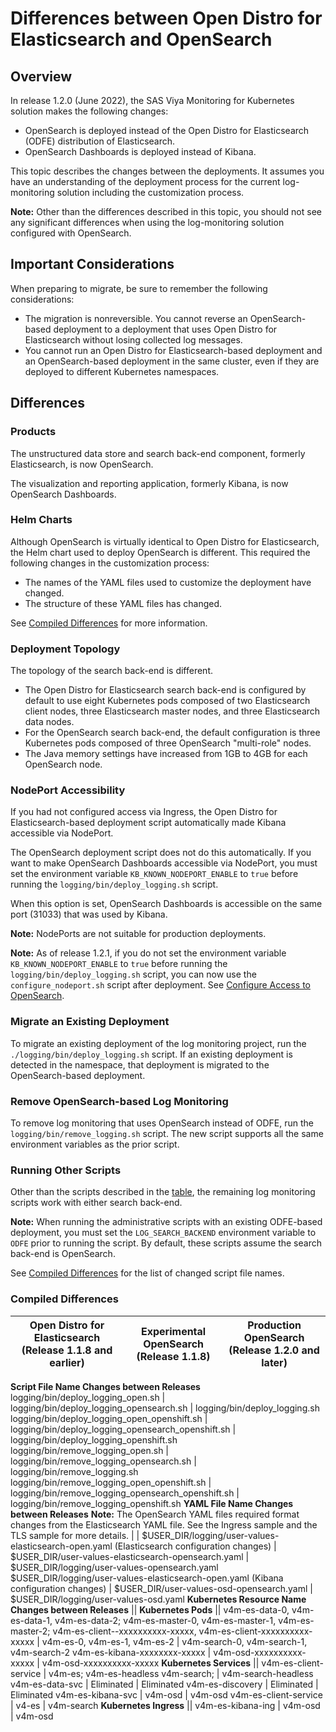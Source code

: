# Differences between Open Distro for Elasticsearch and OpenSearch

## Overview

In release 1.2.0 (June 2022), the SAS Viya Monitoring for Kubernetes solution makes the following changes:

* OpenSearch is deployed instead of the Open Distro for Elasticsearch (ODFE) distribution of Elasticsearch.
* OpenSearch Dashboards is deployed instead of Kibana.

This topic describes the changes between the deployments. It assumes you have an understanding of the deployment process for the current log-monitoring solution including the customization process.

**Note:** Other than the differences described in this topic, you should not see any significant differences when using the log-monitoring solution configured with OpenSearch.

## Important Considerations

When preparing to migrate, be sure to remember the following considerations:

* The migration is nonreversible. You cannot reverse an OpenSearch-based deployment to a deployment that uses Open Distro for Elasticsearch without losing collected log messages.
* You cannot run an Open Distro for Elasticsearch-based deployment and an OpenSearch-based deployment in the same cluster, even if they are deployed to different Kubernetes namespaces.
  
## Differences

### Products

The unstructured data store and search back-end component, formerly Elasticsearch, is now OpenSearch. 

The visualization and reporting application, formerly Kibana, is now OpenSearch Dashboards.

### Helm Charts

Although OpenSearch is virtually identical to Open Distro for Elasticsearch, the Helm chart used to deploy OpenSearch is different. This required the following changes in the customization process: 

* The names of the YAML files used to customize the deployment have changed.
* The structure of these YAML files has changed. 

See [Compiled Differences](#compiled_dif_table) for more information.

### Deployment Topology

The topology of the search back-end is different. 

* The Open Distro for Elasticsearch search back-end is configured by default to use eight Kubernetes pods composed of two Elasticsearch client nodes, three Elasticsearch master nodes, and three Elasticsearch data nodes.
* For the OpenSearch search back-end, the default configuration is three Kubernetes pods composed of three OpenSearch "multi-role" nodes.
* The Java memory settings have increased from 1GB to 4GB for each OpenSearch node.

### NodePort Accessibility

If you had not configured access via Ingress, the Open Distro for Elasticsearch-based deployment script automatically made Kibana accessible via NodePort.

The OpenSearch deployment script does not do this automatically. If you want to make OpenSearch Dashboards accessible via NodePort, you must set the environment variable `KB_KNOWN_NODEPORT_ENABLE` to `true` before running the `logging/bin/deploy_logging.sh` script.

When this option is set, OpenSearch Dashboards is accessible on the same port (31033) that was used by Kibana.

**Note:** NodePorts are not suitable for production deployments.

**Note:** As of release 1.2.1, if you do not set the environment variable `KB_KNOWN_NODEPORT_ENABLE` to `true` before running the `logging/bin/deploy_logging.sh` script, you can now use the `configure_nodeport.sh` 
script after deployment.
See [Configure Access to OpenSearch](https://documentation.sas.com/?cdcId=obsrvcdc&cdcVersion=v_003&docsetId=obsrvdply&docsetTarget=n0l4k3bz39cw2dn131zcbat7m4r1.htm).

### Migrate an Existing Deployment

To migrate an existing deployment of the log monitoring project, run the `./logging/bin/deploy_logging.sh` script.
If an existing deployment is detected in the namespace, that deployment
is migrated to the OpenSearch-based deployment.

### Remove OpenSearch-based Log Monitoring

To remove log monitoring that uses OpenSearch instead of ODFE, run the `logging/bin/remove_logging.sh` script. The new script supports all the same environment variables as the prior script.

### Running Other Scripts

Other than the scripts described in the [table](#compiled_dif_table), the remaining log monitoring scripts work with either search back-end. 

**Note:** When running the administrative scripts with an existing ODFE-based deployment, you must set the `LOG_SEARCH_BACKEND` environment variable to `ODFE` prior to running the script. By default, these scripts assume the search back-end is OpenSearch.

See [Compiled Differences](#compiled_dif_table) for the list of changed script file names.

### <a name="compiled_dif_table"></a>Compiled Differences

Open Distro for Elasticsearch (Release 1.1.8 and earlier) | Experimental OpenSearch (Release 1.1.8)  | Production OpenSearch (Release 1.2.0 and later)
----|----|----
**Script File Name Changes between Releases**
logging/bin/deploy_logging_open.sh | logging/bin/deploy_logging_opensearch.sh | logging/bin/deploy_logging.sh 
logging/bin/deploy_logging_open_openshift.sh | logging/bin/deploy_logging_opensearch_openshift.sh |	logging/bin/deploy_logging_openshift.sh
logging/bin/remove_logging_open.sh | logging/bin/remove_logging_opensearch.sh | logging/bin/remove_logging.sh
logging/bin/remove_logging_open_openshift.sh | logging/bin/remove_logging_opensearch_openshift.sh | logging/bin/remove_logging_openshift.sh
**YAML File Name Changes between Releases** **Note:** The OpenSearch YAML files required format changes from the Elasticsearch YAML file. See the Ingress sample and the TLS sample  for more details. | |
$USER_DIR/logging/user-values-elasticsearch-open.yaml (Elasticsearch configuration changes) | $USER_DIR/user-values-elasticsearch-opensearch.yaml | $USER_DIR/logging/user-values-opensearch.yaml
$USER_DIR/logging/user-values-elasticsearch-open.yaml (Kibana configuration changes) | 	$USER_DIR/user-values-osd-opensearch.yaml | $USER_DIR/logging/user-values-osd.yaml
**Kubernetes Resource Name Changes between Releases** ||
**Kubernetes Pods** ||
v4m-es-data-0, v4m-es-data-1, v4m-es-data-2; v4m-es-master-0, v4m-es-master-1, v4m-es-master-2; v4m-es-client--xxxxxxxxxx-xxxxx, v4m-es-client-xxxxxxxxxx-xxxxx	| v4m-es-0, v4m-es-1, v4m-es-2 | v4m-search-0, v4m-search-1, v4m-search-2
v4m-es-kibana-xxxxxxxx-xxxxx | v4m-osd-xxxxxxxxxx-xxxxx	| v4m-osd-xxxxxxxxxx-xxxxx
**Kubernetes Services** ||
v4m-es-client-service |	v4m-es; v4m-es-headless	v4m-search; | v4m-search-headless
v4m-es-data-svc | Eliminated | Eliminated
v4m-es-discovery | Eliminated | Eliminated
v4m-es-kibana-svc | v4m-osd | v4m-osd
v4m-es-client-service | v4-es | v4m-search
**Kubernetes Ingress** ||
v4m-es-kibana-ing | v4m-osd | v4m-osd